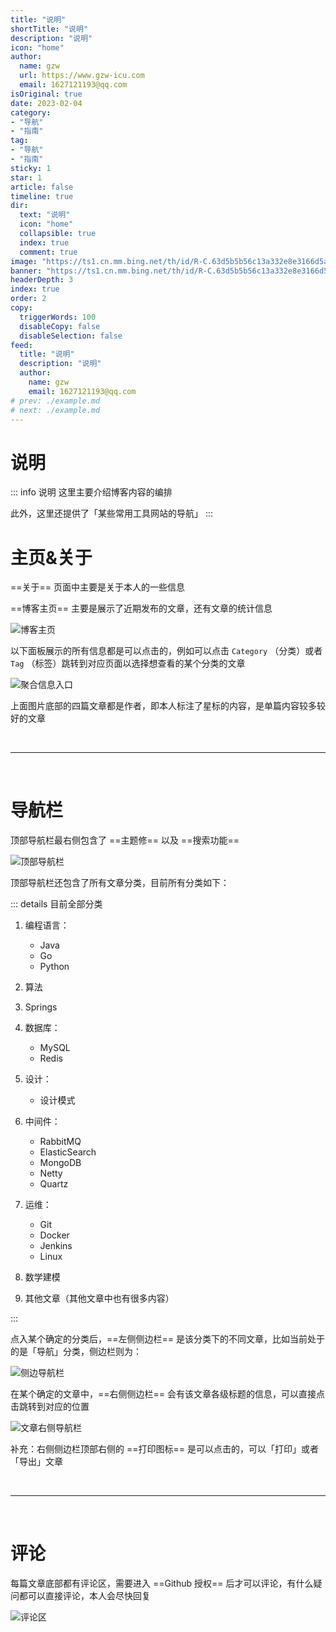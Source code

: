 ```yaml
---
title: "说明"
shortTitle: "说明"
description: "说明"
icon: "home"
author: 
  name: gzw
  url: https://www.gzw-icu.com
  email: 1627121193@qq.com
isOriginal: true
date: 2023-02-04
category: 
- "导航"
- "指南"
tag:
- "导航"
- "指南"
sticky: 1
star: 1
article: false
timeline: true
dir:
  text: "说明"
  icon: "home"
  collapsible: true
  index: true
  comment: true
image: "https://ts1.cn.mm.bing.net/th/id/R-C.63d5b5b56c13a332e8e3166d5ad25eb5?rik=X3APh75B3fN0Kg&riu=http%3a%2f%2fimg.pconline.com.cn%2fimages%2fupload%2fupc%2ftx%2fwallpaper%2f1307%2f10%2fc2%2f23151595_1373424485109.jpg&ehk=lr%2fmn25zYXJ1EVHvD%2ft1B4lyNY9rm8u6ws37L%2bMH5NQ%3d&risl=&pid=ImgRaw&r=0"
banner: "https://ts1.cn.mm.bing.net/th/id/R-C.63d5b5b56c13a332e8e3166d5ad25eb5?rik=X3APh75B3fN0Kg&riu=http%3a%2f%2fimg.pconline.com.cn%2fimages%2fupload%2fupc%2ftx%2fwallpaper%2f1307%2f10%2fc2%2f23151595_1373424485109.jpg&ehk=lr%2fmn25zYXJ1EVHvD%2ft1B4lyNY9rm8u6ws37L%2bMH5NQ%3d&risl=&pid=ImgRaw&r=0"
headerDepth: 3
index: true
order: 2
copy:
  triggerWords: 100
  disableCopy: false
  disableSelection: false
feed:
  title: "说明"
  description: "说明"
  author:
    name: gzw
    email: 1627121193@qq.com
# prev: ./example.md
# next: ./example.md
---
```


# 说明

::: info 说明
这里主要介绍博客内容的编排

此外，这里还提供了「某些常用工具网站的导航」
:::





# 主页&关于

==关于== 页面中主要是关于本人的一些信息

==博客主页==  主要是展示了近期发布的文章，还有文章的统计信息

![博客主页](https://my-photos-1.oss-cn-hangzhou.aliyuncs.com/markdown//blog/20230212/%E5%8D%9A%E5%AE%A2%E4%B8%BB%E9%A1%B5.png)

以下面板展示的所有信息都是可以点击的，例如可以点击  `Category` （分类）或者 `Tag` （标签）跳转到对应页面以选择想查看的某个分类的文章

![聚合信息入口](https://my-photos-1.oss-cn-hangzhou.aliyuncs.com/markdown//blog/20230212/%E8%81%9A%E5%90%88%E4%BF%A1%E6%81%AF%E5%85%A5%E5%8F%A3.png)

上面图片底部的四篇文章都是作者，即本人标注了星标的内容，是单篇内容较多较好的文章



<br/>

---

<br/>



# 导航栏

顶部导航栏最右侧包含了 ==主题修== 以及 ==搜索功能==

![顶部导航栏](https://my-photos-1.oss-cn-hangzhou.aliyuncs.com/markdown//blog/20230212/%E9%A1%B6%E9%83%A8%E6%A0%8F.png)

顶部导航栏还包含了所有文章分类，目前所有分类如下：

::: details 目前全部分类

1. 编程语言：
   - Java
   - Go
   - Python
2. 算法
3. Springs

4. 数据库：
   - MySQL
   - Redis

5. 设计：
   - 设计模式

6. 中间件：
   - RabbitMQ
   - ElasticSearch
   - MongoDB
   - Netty
   - Quartz

7. 运维：
   - Git
   - Docker
   - Jenkins
   - Linux

8. 数学建模

9. 其他文章（其他文章中也有很多内容）

:::




点入某个确定的分类后，==左侧侧边栏== 是该分类下的不同文章，比如当前处于的是「导航」分类，侧边栏则为：

![侧边导航栏](https://my-photos-1.oss-cn-hangzhou.aliyuncs.com/markdown//blog/20230212/%E4%BE%A7%E8%BE%B9%E5%AF%BC%E8%88%AA%E6%A0%8F.png)

在某个确定的文章中，==右侧侧边栏== 会有该文章各级标题的信息，可以直接点击跳转到对应的位置

![文章右侧导航栏](https://my-photos-1.oss-cn-hangzhou.aliyuncs.com/markdown//blog/20230212/%E6%96%87%E7%AB%A0%E5%8F%B3%E4%BE%A7%E5%AF%BC%E8%88%AA%E6%A0%8F.png)

补充：右侧侧边栏顶部右侧的 ==打印图标== 是可以点击的，可以「打印」或者「导出」文章 

<br/>



---



<br/>





# 评论

每篇文章底部都有评论区，需要进入 ==Github 授权== 后才可以评论，有什么疑问都可以直接评论，本人会尽快回复

![评论区](https://my-photos-1.oss-cn-hangzhou.aliyuncs.com/markdown//blog/20230212/%E8%AF%84%E8%AE%BA%E5%8C%BA.png)